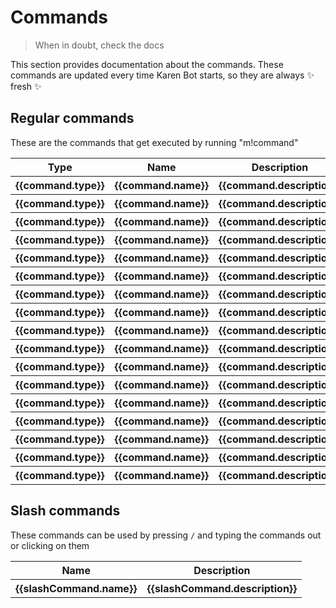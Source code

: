 # Commands
> When in doubt, check the docs

This section provides documentation about the commands. These commands are updated every time Karen Bot starts, so they are always ✨ fresh ✨

## Regular commands
These are the commands that get executed by running "m!command"
<div id="commandsDiv">
	<table class="sortable">
		<tr>
			<th>Type</th>
			<th>Name</th>
			<th>Description</th>
		</tr>
		<tr v-for="command in commandsObj">
			<th v-if="command.type == 'Search'">{{command.type}}</th>
			<th v-if="command.type == 'Search'">{{command.name}}</th>
			<th v-if="command.type == 'Search'">{{command.description}}</th>
		</tr>
		<tr v-for="command in commandsObj">
			<th v-if="command.type == 'Moderation'">{{command.type}}</th>
			<th v-if="command.type == 'Moderation'">{{command.name}}</th>
			<th v-if="command.type == 'Moderation'">{{command.description}}</th>
		</tr>
		<tr v-for="command in commandsObj">
			<th v-if="command.type == 'Utility'">{{command.type}}</th>
			<th v-if="command.type == 'Utility'">{{command.name}}</th>
			<th v-if="command.type == 'Utility'">{{command.description}}</th>
		</tr>
		<tr v-for="command in commandsObj">
			<th v-if="command.type == 'User'">{{command.type}}</th>
			<th v-if="command.type == 'User'">{{command.name}}</th>
			<th v-if="command.type == 'User'">{{command.description}}</th>
		</tr>
		<tr v-for="command in commandsObj">
			<th v-if="command.type == 'Image'">{{command.type}}</th>
			<th v-if="command.type == 'Image'">{{command.name}}</th>
			<th v-if="command.type == 'Image'">{{command.description}}</th>
		</tr>
		<tr v-for="command in commandsObj">
			<th v-if="command.type == 'Reddit'">{{command.type}}</th>
			<th v-if="command.type == 'Reddit'">{{command.name}}</th>
			<th v-if="command.type == 'Reddit'">{{command.description}}</th>
		</tr>
		<tr v-for="command in commandsObj">
			<th v-if="command.type == 'Settings'">{{command.type}}</th>
			<th v-if="command.type == 'Settings'">{{command.name}}</th>
			<th v-if="command.type == 'Settings'">{{command.description}}</th>
		</tr>
		<tr v-for="command in commandsObj">
			<th v-if="command.type == 'Text'">{{command.type}}</th>
			<th v-if="command.type == 'Text'">{{command.name}}</th>
			<th v-if="command.type == 'Text'">{{command.description}}</th>
		</tr>
		<tr v-for="command in commandsObj">
			<th v-if="command.type == 'NSFW'">{{command.type}}</th>
			<th v-if="command.type == 'NSFW'">{{command.name}}</th>
			<th v-if="command.type == 'NSFW'">{{command.description}}</th>
		</tr>
		<tr v-for="command in commandsObj">
			<th v-if="command.type == 'Fun'">{{command.type}}</th>
			<th v-if="command.type == 'Fun'">{{command.name}}</th>
			<th v-if="command.type == 'Fun'">{{command.description}}</th>
		</tr>
		<tr v-for="command in commandsObj">
			<th v-if="command.type == 'Misc'">{{command.type}}</th>
			<th v-if="command.type == 'Misc'">{{command.name}}</th>
			<th v-if="command.type == 'Misc'">{{command.description}}</th>
		</tr>
		<tr v-for="command in commandsObj">
			<th v-if="command.type == 'Currency'">{{command.type}}</th>
			<th v-if="command.type == 'Currency'">{{command.name}}</th>
			<th v-if="command.type == 'Currency'">{{command.description}}</th>
		</tr>
		<tr v-for="command in commandsObj">
			<th v-if="command.type == 'Emoji'">{{command.type}}</th>
			<th v-if="command.type == 'Emoji'">{{command.name}}</th>
			<th v-if="command.type == 'Emoji'">{{command.description}}</th>
		</tr>
		<tr v-for="command in commandsObj">
			<th v-if="command.type == 'Music'">{{command.type}}</th>
			<th v-if="command.type == 'Music'">{{command.name}}</th>
			<th v-if="command.type == 'Music'">{{command.description}}</th>
		</tr>
		<tr v-for="command in commandsObj">
			<th v-if="command.type == 'Settings'">{{command.type}}</th>
			<th v-if="command.type == 'Settings'">{{command.name}}</th>
			<th v-if="command.type == 'Settings'">{{command.description}}</th>
		</tr>
		<tr v-for="command in commandsObj">
			<th v-if="command.type == 'Under Development'">{{command.type}}</th>
			<th v-if="command.type == 'Under Development'">{{command.name}}</th>
			<th v-if="command.type == 'Under Development'">{{command.description}}</th>
		</tr>
		<tr v-for="command in commandsObj">
			<th v-if="command.type == 'Uncategorized'">{{command.type}}</th>
			<th v-if="command.type == 'Uncategorized'">{{command.name}}</th>
			<th v-if="command.type == 'Uncategorized'">{{command.description}}</th>
		</tr>
	</table>
</div>

## Slash commands
These commands can be used by pressing `/` and typing the commands out or clicking on them

<div id="slashCommandsDiv">
	<table class="sortable">
		<tr>
			<th>Name</th>
			<th>Description</th>
		</tr>
		<tr v-for="slashCommand in slashCommandsObj">
			<th>{{slashCommand.name}}</th>
			<th>{{slashCommand.description}}</th>
		</tr>
	</table>
</div>